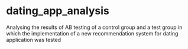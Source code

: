 # dating_app_analysis
Analysing the results of AB testing of a control group and a test group in which the implementation of a new recommendation system for dating application was tested
